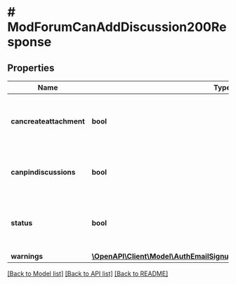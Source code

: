 # # ModForumCanAddDiscussion200Response

## Properties

Name | Type | Description | Notes
------------ | ------------- | ------------- | -------------
**cancreateattachment** | **bool** | True if the user can add attachments, false otherwise. | [optional] [default to null]
**canpindiscussions** | **bool** | True if the user can pin discussions, false otherwise. | [optional] [default to null]
**status** | **bool** | True if the user can add discussions, false otherwise. | [default to null]
**warnings** | [**\OpenAPI\Client\Model\AuthEmailSignupUser200ResponseWarningsInner[]**](AuthEmailSignupUser200ResponseWarningsInner.md) |  | [optional]

[[Back to Model list]](../../README.md#models) [[Back to API list]](../../README.md#endpoints) [[Back to README]](../../README.md)
